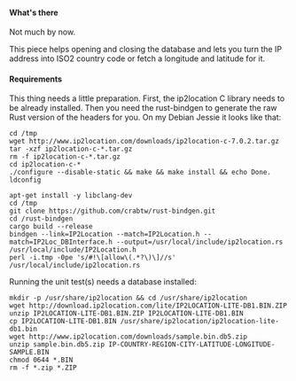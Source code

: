 #### What's there

Not much by now.

This piece helps opening and closing the database and lets you turn the IP address into ISO2 country code
or fetch a longitude and latitude for it.

#### Requirements
This thing needs a little preparation.
First, the ip2location C library needs to be already installed.
Then you need the rust-bindgen to generate the raw Rust version of the headers for you.
On my Debian Jessie it looks like that:

    cd /tmp
    wget http://www.ip2location.com/downloads/ip2location-c-7.0.2.tar.gz
    tar -xzf ip2location-c-*.tar.gz
    rm -f ip2location-c-*.tar.gz
    cd ip2location-c-*
    ./configure --disable-static && make && make install && echo Done.
    ldconfig

    apt-get install -y libclang-dev
    cd /tmp
    git clone https://github.com/crabtw/rust-bindgen.git
    cd /rust-bindgen
    cargo build --release
    bindgen --link=IP2Location --match=IP2Location.h --match=IP2Loc_DBInterface.h --output=/usr/local/include/ip2location.rs /usr/local/include/IP2Location.h
    perl -i.tmp -0pe 's/#!\[allow\(.*?\)\]//s' /usr/local/include/ip2location.rs

Running the unit test(s) needs a database installed:

    mkdir -p /usr/share/ip2location && cd /usr/share/ip2location
    wget http://download.ip2location.com/lite/IP2LOCATION-LITE-DB1.BIN.ZIP
    unzip IP2LOCATION-LITE-DB1.BIN.ZIP IP2LOCATION-LITE-DB1.BIN
    cp IP2LOCATION-LITE-DB1.BIN /usr/share/ip2location/ip2location-lite-db1.bin
    wget http://www.ip2location.com/downloads/sample.bin.db5.zip
    unzip sample.bin.db5.zip IP-COUNTRY-REGION-CITY-LATITUDE-LONGITUDE-SAMPLE.BIN
    chmod 0644 *.BIN
    rm -f *.zip *.ZIP
